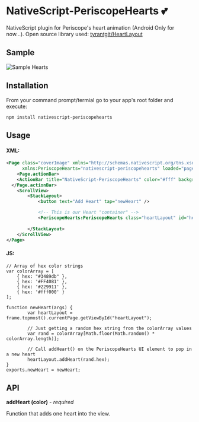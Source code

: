 # NativeScript-PeriscopeHearts :two_hearts:
NativeScript plugin for Periscope's heart animation (Android Only for now...). Open source library used: [tyrantgit/HeartLayout](https://github.com/tyrantgit/HeartLayout)

## Sample

![Sample Hearts](periscopeHearts.gif)

## Installation
From your command prompt/termial go to your app's root folder and execute:

`npm install nativescript-periscopehearts`

## Usage
#### XML:
```XML
<Page class="coverImage" xmlns="http://schemas.nativescript.org/tns.xsd"
      xmlns:PeriscopeHearts="nativescript-periscopehearts" loaded="pageLoaded">
    <Page.actionBar>
    <ActionBar title="NativeScript-PeriscopeHearts" color="#fff" backgroundColor="#03A9F4" />
  </Page.actionBar>
    <ScrollView>
        <StackLayout>
            <button text="Add Heart" tap="newHeart" />

            <!-- This is our Heart "container" -->
            <PeriscopeHearts:PeriscopeHearts class="heartLayout" id="heartLayout" height="400" />     
            
        </StackLayout>
    </ScrollView>
</Page>
```

#### JS:
```JS
// Array of hex color strings
var colorArray = [
    { hex: "#3489db" },
    { hex: '#FF4081' },
    { hex: '#229911' },
    { hex: '#fff000' }
];

function newHeart(args) {
        var heartLayout = frame.topmost().currentPage.getViewById("heartLayout");

        // Just getting a random hex string from the colorArray values
        var rand = colorArray[Math.floor(Math.random() * colorArray.length)];

        // Call addHeart() on the PeriscopeHearts UI element to pop in a new heart
        heartLayout.addHeart(rand.hex);   
}
exports.newHeart = newHeart;
```

## API

**addHeart (color)** - *required*
 
Function that adds one heart into the view.
